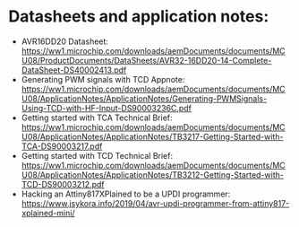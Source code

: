 # Datasheets and application notes:
- AVR16DD20 Datasheet: https://ww1.microchip.com/downloads/aemDocuments/documents/MCU08/ProductDocuments/DataSheets/AVR32-16DD20-14-Complete-DataSheet-DS40002413.pdf
- Generating PWM signals with TCD Appnote: https://ww1.microchip.com/downloads/aemDocuments/documents/MCU08/ApplicationNotes/ApplicationNotes/Generating-PWMSignals-Using-TCD-with-HF-Input-DS90003236C.pdf
- Getting started with TCA Technical Brief: https://ww1.microchip.com/downloads/aemDocuments/documents/MCU08/ApplicationNotes/ApplicationNotes/TB3217-Getting-Started-with-TCA-DS90003217.pdf
- Getting started with TCD Technical Brief: https://ww1.microchip.com/downloads/aemDocuments/documents/MCU08/ApplicationNotes/ApplicationNotes/TB3212-Getting-Started-with-TCD-DS90003212.pdf
- Hacking an Attiny817XPlained to be a UPDI programmer: https://www.jsykora.info/2019/04/avr-updi-programmer-from-attiny817-xplained-mini/
